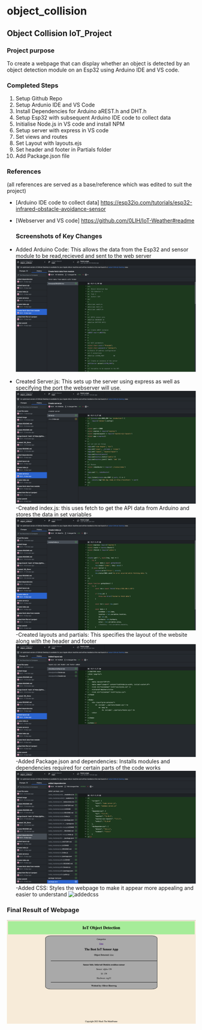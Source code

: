 # object_collision
## Object Collision IoT_Project

### Project purpose
To create a webpage that can display whether an object is detected by an object detection module on an Esp32 using Arduino IDE and VS code.

### Completed Steps
1. Setup Github Repo
2. Setup Ardunio IDE and VS Code
3. Install Dependencies for Arduino aREST.h and DHT.h
4. Setup Esp32 with subsequent Arduino IDE code to collect data
5. Initialise Node.js in VS code and install NPM
6. Setup server with express in VS code
7. Set views and routes
8. Set Layout with layouts.ejs
9. Set header and footer in Partials folder
10. Add Package.json file

### References 
(all references are served as a base/reference which was edited to suit the project)
 - [Arduino IDE code to collect data] https://esp32io.com/tutorials/esp32-infrared-obstacle-avoidance-sensor
 - [Webserver and VS code] https://github.com/0LIH/IoT-Weather#readme

   ### Screenshots of Key Changes
- Added Arduino Code: This allows the data from the Esp32 and sensor module to be read,recieved and sent to the web server
![firstChange](Assets/First-Change.png)
- Created Server.js: This sets up the server using express as well as specifying the port the webserver will use.
![secondChange](Assets/Second-Change.png)
-Created index.js: this uses fetch to get the API data from Arduino and stores the data in set variables
![ThirdChange](Assets/Third-Change.png)
-Created layouts and partials: This specifies the layout of the website along with the header and footer
![FourthChange](Assets/Fourth-Change.png)
-Added Package.json and dependencies: Installs modules and dependencies required for certain parts of the code works
![FifthChange](Assets/Fifth-Change.png)
-Added CSS: Styles the webpage to make it appear more appealing and easier to understand
![addedcss](Assets/AddedCSS.png)
### Final Result of Webpage
![Final](Assets/Final-Result.png)


   
    
